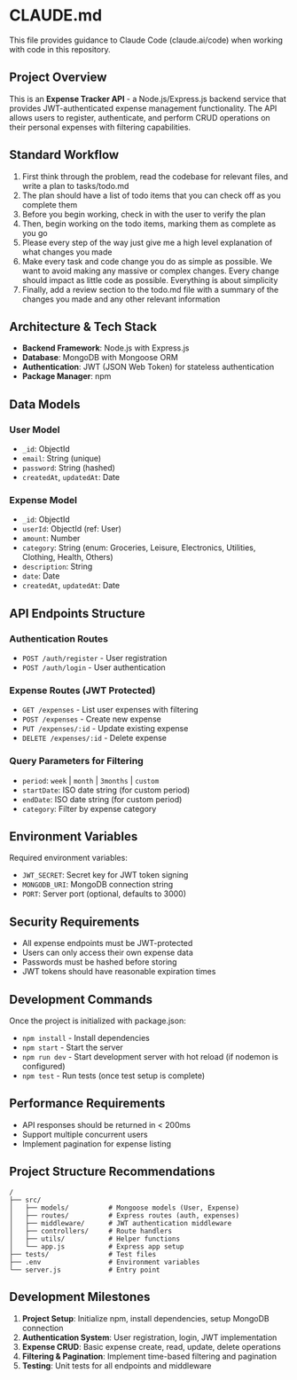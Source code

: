 # CLAUDE.md

This file provides guidance to Claude Code (claude.ai/code) when working with code in this repository.

## Project Overview

This is an **Expense Tracker API** - a Node.js/Express.js backend service that provides JWT-authenticated expense management functionality. The API allows users to register, authenticate, and perform CRUD operations on their personal expenses with filtering capabilities.

## Standard Workflow

1. First think through the problem, read the codebase for relevant files, and write a plan to tasks/todo.md
2. The plan should have a list of todo items that you can check off as you complete them
3. Before you begin working, check in with the user to verify the plan
4. Then, begin working on the todo items, marking them as complete as you go
5. Please every step of the way just give me a high level explanation of what changes you made
6. Make every task and code change you do as simple as possible. We want to avoid making any massive or complex changes. Every change should impact as little code as possible. Everything is about simplicity
7. Finally, add a review section to the todo.md file with a summary of the changes you made and any other relevant information

## Architecture & Tech Stack

- **Backend Framework**: Node.js with Express.js
- **Database**: MongoDB with Mongoose ORM
- **Authentication**: JWT (JSON Web Token) for stateless authentication
- **Package Manager**: npm

## Data Models

### User Model

- `_id`: ObjectId
- `email`: String (unique)
- `password`: String (hashed)
- `createdAt`, `updatedAt`: Date

### Expense Model

- `_id`: ObjectId
- `userId`: ObjectId (ref: User)
- `amount`: Number
- `category`: String (enum: Groceries, Leisure, Electronics, Utilities, Clothing, Health, Others)
- `description`: String
- `date`: Date
- `createdAt`, `updatedAt`: Date

## API Endpoints Structure

### Authentication Routes

- `POST /auth/register` - User registration
- `POST /auth/login` - User authentication

### Expense Routes (JWT Protected)

- `GET /expenses` - List user expenses with filtering
- `POST /expenses` - Create new expense
- `PUT /expenses/:id` - Update existing expense
- `DELETE /expenses/:id` - Delete expense

### Query Parameters for Filtering

- `period`: `week` | `month` | `3months` | `custom`
- `startDate`: ISO date string (for custom period)
- `endDate`: ISO date string (for custom period)
- `category`: Filter by expense category

## Environment Variables

Required environment variables:

- `JWT_SECRET`: Secret key for JWT token signing
- `MONGODB_URI`: MongoDB connection string
- `PORT`: Server port (optional, defaults to 3000)

## Security Requirements

- All expense endpoints must be JWT-protected
- Users can only access their own expense data
- Passwords must be hashed before storing
- JWT tokens should have reasonable expiration times

## Development Commands

Once the project is initialized with package.json:

- `npm install` - Install dependencies
- `npm start` - Start the server
- `npm run dev` - Start development server with hot reload (if nodemon is configured)
- `npm test` - Run tests (once test setup is complete)

## Performance Requirements

- API responses should be returned in < 200ms
- Support multiple concurrent users
- Implement pagination for expense listing

## Project Structure Recommendations

```
/
├── src/
│   ├── models/          # Mongoose models (User, Expense)
│   ├── routes/          # Express routes (auth, expenses)
│   ├── middleware/      # JWT authentication middleware
│   ├── controllers/     # Route handlers
│   ├── utils/           # Helper functions
│   └── app.js           # Express app setup
├── tests/               # Test files
├── .env                 # Environment variables
└── server.js            # Entry point
```

## Development Milestones

1. **Project Setup**: Initialize npm, install dependencies, setup MongoDB connection
2. **Authentication System**: User registration, login, JWT implementation
3. **Expense CRUD**: Basic expense create, read, update, delete operations
4. **Filtering & Pagination**: Implement time-based filtering and pagination
5. **Testing**: Unit tests for all endpoints and middleware
